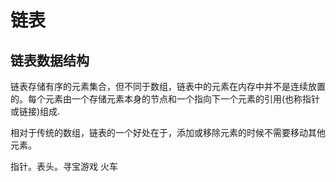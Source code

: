 # 链表

## 链表数据结构
链表存储有序的元素集合，但不同于数组，链表中的元素在内存中并不是连续放置的。每个元素由一个存储元素本身的节点和一个指向下一个元素的引用(也称指针或链接)组成.

相对于传统的数组，链表的一个好处在于，添加或移除元素的时候不需要移动其他元素。

  指针。表头。寻宝游戏 火车